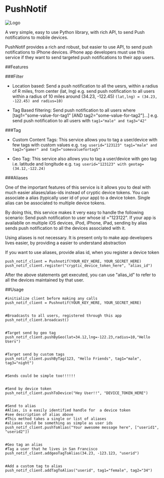 PushNotif
=========
![Logo](https://raw.github.com/vskr/PushNotif/master/pushnotiflogo.png)

A very simple, easy to use Python library, with rich API, to send Push notifications to mobile devices.

PushNotif provides a rich and robust, but easier to use API, to send push notifications to iPhone devices. iPhone app developers must use this service if they want to send targeted push notifications to their app users.

##Features


###Filter
* Location based: Send a push notification to all the uesrs, within a radius of R miles, from center (lat, lng)
e.g. send push notification to all users within a radius of 10 miles around (34.23, -122.45) `(lat,lng) = (34.23, -122.45) and radius=10)`

* Tag Based filtering: Send push notification to all users where [tag1="some-value-for-tag1" [AND tag2="some-value-for-tag2"]...] 
e.g. send push notification to all users with `tag1="male" and tag3="42"`


###Tag
* Custom Content Tags: This service allows you to tag a user/device with few tags with custom values 
e.g. `tag userid="123123" tag1="male" and tag2="gamer" and tag5="somevaluefortag5"`

* Geo Tag: This service also allows you to tag a user/device with geo tag i.e. latitude and longitude 
e.g. `tag userid="123123" with geotag=(34.12,-122.24)`


###Aliases

One of the important features of this service is it allows you to deal with much easier aliases/alias-ids instead of cryptic device tokens. You can associate a alias (typically user id of your app) to a device token. Single alias can be associated to multiple device tokens.

By doing this, this service makes it very easy to handle the following scenario: Send push notification to user whose id ="123122". If your app is availablle on multiple iOS devices, iPod, iPhone, iPad, sending by alias sends push notification to all the devices associated with it.

Using aliases is not necessary. It is present only to make app developers lives easier, by providing a easier to understand abstraction

If you want to use aliases, provide alias id, when you register a device token

    push_notif_client = Pushnotif(YOUR_KEY_HERE, YOUR_SECRET_HERE)
    push_notif_client.register("cryptic_device_token_here", "alias_id")

After the above statements get executed, you can use "alias\_id" to refer to all the devices maintained by that user.

##Usage

    #initialize client before making any calls
    push_notif_client = Pushnotif(YOUR_KEY_HERE, YOUR_SECRET_HERE)


    #Broadcasts to all users, registered through this app
    push_notif_client.broadcast()


    #Target send by geo tag
    push_notif_client.pushByGeo(lat=34.12,lng=-122.23,radius=10,"Hello Users")


    #Target send by custom tags
    push_notif_client.pushByTag(123, "Hello Friends", tag1="male", tag3="night")


    #Sends could be simple too!!!!!!


    #Send by device token
    push_notif_client.pushToDevice("Hey User!!", "DEVICE_TOKEN_HERE")


    #Send to alias
    #Alias, is a easily identified handle for  a device token
    #see description of alias above
    #This method takes a single or list of aliases
    #aliases could be something as simple as user ids
    push_notif_client.pushToAlias("Your awesome message here", ["userid1", "userid2"])


    #Geo tag an alias
    #Tag a user that he lives in San Francisco
    push_notif_client.addgeoTagToAlias(34.23, -123.123, "userid")


    #Add a custom tag to alias
    push_notif_client.addTagToAlias("userid", tag1="female", tag2="34")
